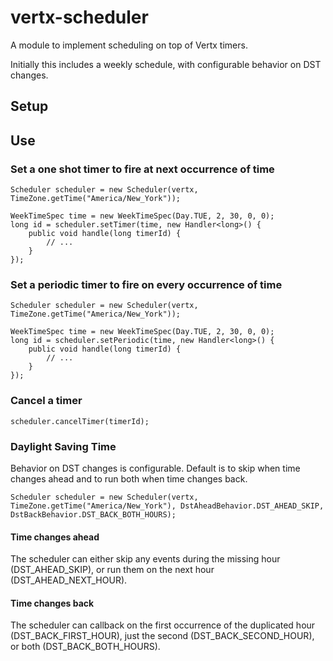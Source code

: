 # vertx-scheduler

A module to implement scheduling on top of Vertx timers.

Initially this includes a weekly schedule, with configurable behavior on DST changes.

## Setup

## Use

### Set a one shot timer to fire at next occurrence of time

    Scheduler scheduler = new Scheduler(vertx, TimeZone.getTime("America/New_York"));

    WeekTimeSpec time = new WeekTimeSpec(Day.TUE, 2, 30, 0, 0);
    long id = scheduler.setTimer(time, new Handler<long>() {
        public void handle(long timerId) {
            // ...
        }
    });

### Set a periodic timer to fire on every occurrence of time

    Scheduler scheduler = new Scheduler(vertx, TimeZone.getTime("America/New_York"));

    WeekTimeSpec time = new WeekTimeSpec(Day.TUE, 2, 30, 0, 0);
    long id = scheduler.setPeriodic(time, new Handler<long>() {
        public void handle(long timerId) {
            // ...
        }
    });

### Cancel a timer

    scheduler.cancelTimer(timerId);

### Daylight Saving Time

Behavior on DST changes is configurable.  Default is to skip when time changes ahead and to run both when time changes back.

    Scheduler scheduler = new Scheduler(vertx, TimeZone.getTime("America/New_York"), DstAheadBehavior.DST_AHEAD_SKIP, DstBackBehavior.DST_BACK_BOTH_HOURS);

#### Time changes ahead
The scheduler can either skip any events during the missing hour (DST_AHEAD_SKIP), or run them on the next hour (DST_AHEAD_NEXT_HOUR).

#### Time changes back
The scheduler can callback on the first occurrence of the duplicated hour (DST_BACK_FIRST_HOUR), just the second (DST_BACK_SECOND_HOUR), or both (DST_BACK_BOTH_HOURS).



